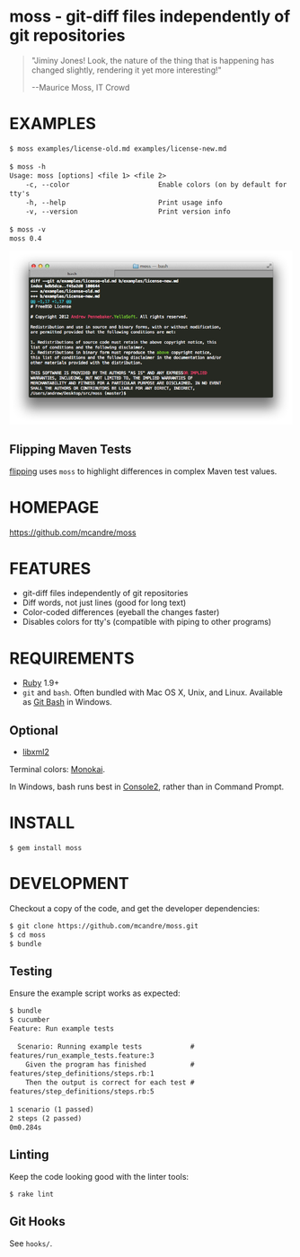 # moss - git-diff files independently of git repositories

> "Jiminy Jones! Look, the nature of the thing that is happening has changed slightly, rendering it yet more interesting!"
>
> --Maurice Moss, IT Crowd

# EXAMPLES

```
$ moss examples/license-old.md examples/license-new.md

$ moss -h
Usage: moss [options] <file 1> <file 2>
    -c, --color                      Enable colors (on by default for tty's
    -h, --help                       Print usage info
    -v, --version                    Print version info

$ moss -v
moss 0.4
```

![screenshot](https://raw.githubusercontent.com/mcandre/moss/master/screenshot.png)

## Flipping Maven Tests

[flipping](https://github.com/mcandre/flipping) uses `moss` to highlight differences in complex Maven test values.

# HOMEPAGE

https://github.com/mcandre/moss

# FEATURES

* git-diff files independently of git repositories
* Diff words, not just lines (good for long text)
* Color-coded differences (eyeball the changes faster)
* Disables colors for tty's (compatible with piping to other programs)

# REQUIREMENTS

* [Ruby](https://www.ruby-lang.org/) 1.9+
* `git` and `bash`. Often bundled with Mac OS X, Unix, and Linux. Available as [Git Bash](http://chocolatey.org/packages/git) in Windows.

## Optional

* [libxml2](http://xmlsoft.org/)

Terminal colors: [Monokai](http://www.reddit.com/r/commandline/comments/1q4b90/is_there_a_monokai_port_for_nano/).

In Windows, bash runs best in [Console2](http://chocolatey.org/packages/Console2), rather than in Command Prompt.

# INSTALL

```
$ gem install moss
```

# DEVELOPMENT

Checkout a copy of the code, and get the developer dependencies:

```
$ git clone https://github.com/mcandre/moss.git
$ cd moss
$ bundle
```

## Testing

Ensure the example script works as expected:

```
$ bundle
$ cucumber
Feature: Run example tests

  Scenario: Running example tests            # features/run_example_tests.feature:3
    Given the program has finished           # features/step_definitions/steps.rb:1
    Then the output is correct for each test # features/step_definitions/steps.rb:5

1 scenario (1 passed)
2 steps (2 passed)
0m0.284s
```

## Linting

Keep the code looking good with the linter tools:

```
$ rake lint
```

## Git Hooks

See `hooks/`.
